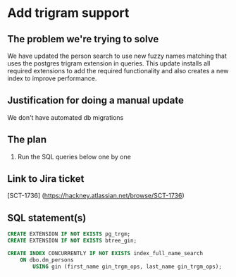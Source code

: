 # Add trigram support

## The problem we're trying to solve

We have updated the person search to use new fuzzy names matching that uses the postgres trigram extension in queries. This update installs all required extensions to add the required functionality and also creates a new index to improve performance.

## Justification for doing a manual update

We don't have automated db migrations

## The plan

1. Run the SQL queries below one by one

## Link to Jira ticket

[SCT-1736] (https://hackney.atlassian.net/browse/SCT-1736)

## SQL statement(s)

```sql
CREATE EXTENSION IF NOT EXISTS pg_trgm;
CREATE EXTENSION IF NOT EXISTS btree_gin;

CREATE INDEX CONCURRENTLY IF NOT EXISTS index_full_name_search
    ON dbo.dm_persons
        USING gin (first_name gin_trgm_ops, last_name gin_trgm_ops);
```

